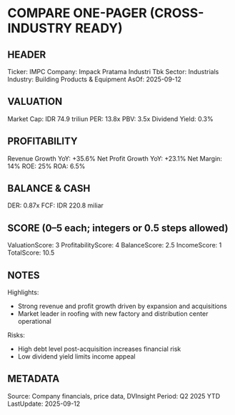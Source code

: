 # COMPARE ONE-PAGER (CROSS-INDUSTRY READY)

## HEADER
Ticker: IMPC
Company: Impack Pratama Industri Tbk
Sector: Industrials
Industry: Building Products & Equipment
AsOf: 2025-09-12

## VALUATION
Market Cap: IDR 74.9 triliun
PER: 13.8x
PBV: 3.5x
Dividend Yield: 0.3%

## PROFITABILITY
Revenue Growth YoY: +35.6%
Net Profit Growth YoY: +23.1%
Net Margin: 14%
ROE: 25%
ROA: 6.5%

## BALANCE & CASH
DER: 0.87x
FCF: IDR 220.8 miliar

## SCORE (0–5 each; integers or 0.5 steps allowed)
ValuationScore: 3
ProfitabilityScore: 4
BalanceScore: 2.5
IncomeScore: 1
TotalScore: 10.5

## NOTES
Highlights:
- Strong revenue and profit growth driven by expansion and acquisitions
- Market leader in roofing with new factory and distribution center operational

Risks:
- High debt level post-acquisition increases financial risk
- Low dividend yield limits income appeal

## METADATA
Source: Company financials, price data, DVInsight
Period: Q2 2025 YTD
LastUpdate: 2025-09-12